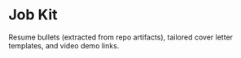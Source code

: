 # Job Kit

Resume bullets (extracted from repo artifacts), tailored cover letter templates, and video demo links.
